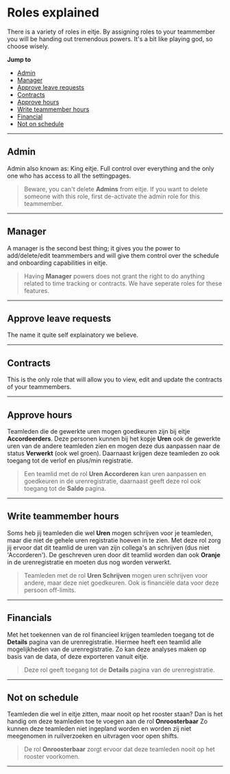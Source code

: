 # Roles explained

There is a variety of roles in eitje. By assigning roles to your teammember you will be handing out tremendous powers. It's a bit like playing god, so choose wisely. 

**Jump to**
* [Admin](/en/rollen?id=admin)
* [Manager](/en/rollen?id=manager)
* [Approve leave requests](/en/rollen?id=approve-leave-requests)
* [Contracts](/en/rollen?id=contracts)
* [Approve hours](/en/rollen?id=approve-hours)
* [Write teammember hours](/en/rollen?id=write-teammember-hours)
* [Financial](/en/rollen?id=financial)
* [Not on schedule](rollen?id=not-on-schedule)

---

## Admin

Admin also known as: King eitje. Full control over everything and the only one who has access to all the settingpages.

> Beware, you can't delete **Admins** from eitje. If you want to delete someone with this role, first de-activate the admin role for this teammember.

---

## Manager

A manager is the second best thing; it gives you the power to add/delete/edit teammembers and will give them control over the schedule and onboarding capabilities in eitje.

> Having **Manager** powers does not grant the right to do anything related to time tracking or contracts. We have seperate roles for these features.

---

## Approve leave requests

The name it quite self explainatory we believe.

---

## Contracts

This is the only role that will allow you to view, edit and update the contracts of your teammembers.


---

## Approve hours


Teamleden die de gewerkte uren mogen goedkeuren zijn bij eitje **Accordeerders**. Deze personen kunnen bij het kopje **Uren** ook de gewerkte uren van de andere teamleden zien en mogen deze dus aanpassen naar de status **Verwerkt** (ook wel groen). Daarnaast krijgen deze teamleden zo ook toegang tot de verlof en plus/min registratie.

> Een teamlid met de rol **Uren Accorderen** kan uren aanpassen en goedkeuren in de urenregistratie, daarnaast geeft deze rol ook toegang tot de **Saldo** pagina. 

---

## Write teammember hours

Soms heb jij teamleden die wel **Uren** mogen schrijven voor je teamleden, maar die niet de gehele uren registratie hoeven in te zien. Met deze rol zorg jij ervoor dat dit teamlid de uren van zijn collega's an schrijven (dus niet 'Accorderen'). De geschreven uren door dit teamlid worden dan ook **Oranje** in de urenregistratie en moeten dus nog worden verwerkt.

> Teamleden met de rol **Uren Schrijven** mogen uren schrijven voor andere, maar deze niet goedkeuren. Ook is financiële data voor deze persoon off-limits.

---

## Financials

Met het toekennen van de rol financieel krijgen teamleden toegang tot de **Details** pagina van de urenregistratie. Hiermee heeft een teamlid alle mogelijkheden van de urenregistratie. Zo kan deze analyses maken op basis van de data, of deze exporteren vanuit eitje. 

> Deze rol geeft toegang tot de **Details** pagina van de urenregistratie.


---

## Not on schedule

Teamleden die wel in eitje zitten, maar nooit op het rooster staan? Dan is het handig om deze teamleden toe te voegen aan de rol **Onroosterbaar** Zo kunnen deze teamleden niet ingepland worden en worden zij niet meegenomen in ruilverzoeken en uitvragen voor open shifts.

> De rol **Onroosterbaar** zorgt ervoor dat deze teamleden nooit op het rooster voorkomen.

---